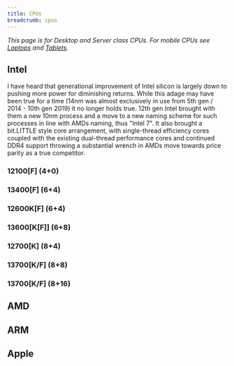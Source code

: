 ```yaml
---
title: CPUs
breadcrumb: cpus
---
```


_This page is for Desktop and Server class CPUs. For mobile CPUs see [Laptops](Laptops) and [Tablets](tablets)._

## Intel

I have heard that generational improvement of Intel silicon is largely down to pushing more power for diminishing returns. While this adage may have been true for a time (14nm was almost exclusively in use from 5th gen / 2014 - 10th gen 2019) it no longer holds true. 12th gen Intel brought with them a new 10nm process and a move to a new naming scheme for such processes in line with AMDs naming, thus "Intel 7". It also brought a bit.LITTLE style core arrangement, with single-thread efficiency cores coupled with the existing dual-thread performance cores and continued DDR4 support throwing a substantial wrench in AMDs move towards price parity as a true competitor.

### 12100[F] (4+0)
### 13400[F] (6+4)
### 12600K[F] (6+4)
### 13600[K[F]] (6+8)
### 12700[K] (8+4)
### 13700[K/F] (8+8)
### 13700[K/F] (8+16)

## AMD

## ARM

## Apple

